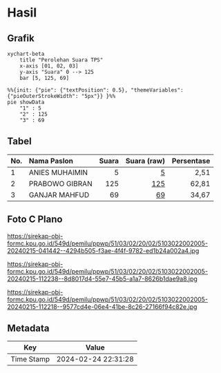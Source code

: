 # Hasil

## Grafik

```mermaid
xychart-beta
    title "Perolehan Suara TPS"
    x-axis [01, 02, 03]
    y-axis "Suara" 0 --> 125
    bar [5, 125, 69]
```

```mermaid
%%{init: {"pie": {"textPosition": 0.5}, "themeVariables": {"pieOuterStrokeWidth": "5px"}} }%%
pie showData
    "1" : 5
    "2" : 125
    "3" : 69
```

## Tabel

| No. | Nama Paslon    | Suara | Suara (raw) | Persentase |
|:--- |:-------------- | -----:| -----------:| ----------:|
| 1   | ANIES MUHAIMIN | 5     | [5][p-1]    | 2,51       |
| 2   | PRABOWO GIBRAN | 125   | [125][p-2]  | 62,81      |
| 3   | GANJAR MAHFUD  | 69    | [69][p-3]   | 34,67      |


[p-1]: https://github.com/gigit-pemilu/pemilu-2024-51-bali/blob/main/pilpres/hitung-suara/sub/51-bali/sub/03-badung/sub/02-mengwi/sub/2002-buduk/sub/005-tps/sub/paslon-1.txt
[p-2]: https://github.com/gigit-pemilu/pemilu-2024-51-bali/blob/main/pilpres/hitung-suara/sub/51-bali/sub/03-badung/sub/02-mengwi/sub/2002-buduk/sub/005-tps/sub/paslon-2.txt
[p-3]: https://github.com/gigit-pemilu/pemilu-2024-51-bali/blob/main/pilpres/hitung-suara/sub/51-bali/sub/03-badung/sub/02-mengwi/sub/2002-buduk/sub/005-tps/sub/paslon-3.txt

## Foto C Plano

https://sirekap-obj-formc.kpu.go.id/549d/pemilu/ppwp/51/03/02/20/02/5103022002005-20240215-041442--4294b505-f3ae-4f4f-9782-ed1b24a002a4.jpg

https://sirekap-obj-formc.kpu.go.id/549d/pemilu/ppwp/51/03/02/20/02/5103022002005-20240215-112238--8d8017d4-55e7-45b5-a1a7-8626b1dae9a8.jpg

https://sirekap-obj-formc.kpu.go.id/549d/pemilu/ppwp/51/03/02/20/02/5103022002005-20240215-112218--9577cd4e-06e4-41be-8c26-27166f94c82e.jpg


## Metadata

| Key        | Value               |
| ---------- | ------------------- |
| Time Stamp | 2024-02-24 22:31:28 |



